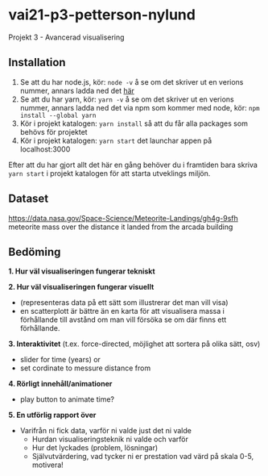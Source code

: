 # vai21-p3-petterson-nylund
 Projekt 3 - Avancerad visualisering

## Installation 
1. Se att du har node.js, kör: `node -v` å se om det skriver ut en verions nummer, annars ladda ned det [här](https://nodejs.org/en/)
2. Se att du har yarn, kör: `yarn -v` å se om det skriver ut en verions nummer, annars ladda ned det via npm som kommer med node, kör: `npm install --global yarn`
3. Kör i projekt katalogen: `yarn install` så att du får alla packages som behövs för projektet
4. Kör i projekt katalogen: `yarn start` det launchar appen på localhost:3000

Efter att du har gjort allt det här en gång behöver du i framtiden bara skriva `yarn start` i projekt katalogen för att starta utveklings miljön.

## Dataset
https://data.nasa.gov/Space-Science/Meteorite-Landings/gh4g-9sfh
meteorite mass over the distance it landed from the arcada building 



## Bedöming
**1. Hur väl visualiseringen fungerar tekniskt**


**2. Hur väl visualiseringen fungerar visuellt** 
- (representeras data på ett sätt som illustrerar det man vill visa)
- en scatterplott är bättre än en karta för att visualisera massa i förhållande till avstånd om man vill försöka se om där finns ett förhållande.  
  

**3. Interaktivitet** (t.ex. force-directed, möjlighet att sortera på olika sätt, osv)
- slider for time (years) or
- set cordinate to messure distance from 


**4. Rörligt innehåll/animationer**
- play button to animate time? 


**5. En utförlig rapport över**
- Varifrån ni fick data, varför ni valde just det ni valde
    - Hurdan visualiseringsteknik ni valde och varför
    - Hur det lyckades (problem, lösningar)
    - Självutvärdering, vad tycker ni er prestation vad värd på skala 0-5, motivera!